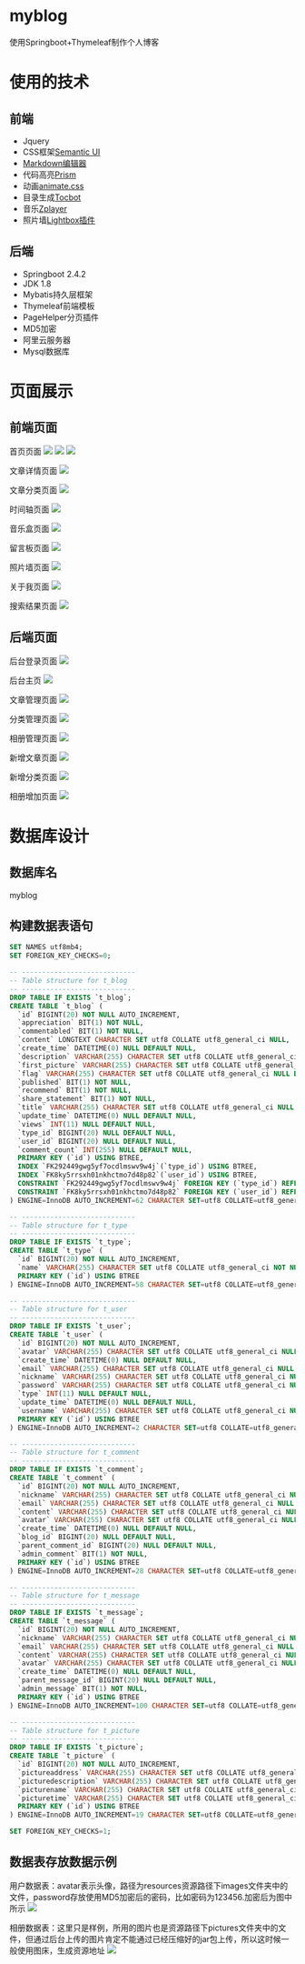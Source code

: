 # myblog
使用Springboot+Thymeleaf制作个人博客

# 使用的技术
## 前端
* Jquery
* CSS框架[Semantic UI](https://semantic-ui.com/)
* [Markdown编辑器](https://pandao.github.io/editor.md/)
* 代码高亮[Prism](https://github.com/PrismJS/prism)
* 动画[animate.css](https://animate.style/)
* 目录生成[Tocbot](https://tscanlin.github.io/tocbot/)
* 音乐[Zplayer](https://gitee.com/supperzh/zplayer)
* 照片墙[Lightbox插件](https://github.com/JavaScript-Kit/jkresponsivegallery)

## 后端
* Springboot 2.4.2
* JDK 1.8
* Mybatis持久层框架
* Thymeleaf前端模板
* PageHelper分页插件
* MD5加密
* 阿里云服务器
* Mysql数据库

# 页面展示
## 前端页面
首页页面
![](https://github.com/PALMJJ/myblog/blob/master/images/1.PNG)
![](https://github.com/PALMJJ/myblog/blob/master/images/2.PNG)
![](https://github.com/PALMJJ/myblog/blob/master/images/3.PNG)

文章详情页面
![](https://github.com/PALMJJ/myblog/blob/master/images/19.PNG)

文章分类页面
![](https://github.com/PALMJJ/myblog/blob/master/images/4.PNG)


时间轴页面
![](https://github.com/PALMJJ/myblog/blob/master/images/5.PNG)

音乐盒页面
![](https://github.com/PALMJJ/myblog/blob/master/images/6.PNG)

留言板页面
![](https://github.com/PALMJJ/myblog/blob/master/images/7.PNG)

照片墙页面
![](https://github.com/PALMJJ/myblog/blob/master/images/8.PNG)

关于我页面
![](https://github.com/PALMJJ/myblog/blob/master/images/9.PNG)

搜索结果页面
![](https://github.com/PALMJJ/myblog/blob/master/images/10.PNG)

## 后端页面
后台登录页面
![](https://github.com/PALMJJ/myblog/blob/master/images/11.PNG)

后台主页
![](https://github.com/PALMJJ/myblog/blob/master/images/12.PNG)

文章管理页面
![](https://github.com/PALMJJ/myblog/blob/master/images/13.PNG)

分类管理页面
![](https://github.com/PALMJJ/myblog/blob/master/images/14.PNG)

相册管理页面
![](https://github.com/PALMJJ/myblog/blob/master/images/15.PNG)

新增文章页面
![](https://github.com/PALMJJ/myblog/blob/master/images/16.PNG)

新增分类页面
![](https://github.com/PALMJJ/myblog/blob/master/images/17.PNG)

相册增加页面
![](https://github.com/PALMJJ/myblog/blob/master/images/18.PNG)

# 数据库设计
## 数据库名
myblog

## 构建数据表语句
```sql
SET NAMES utf8mb4;
SET FOREIGN_KEY_CHECKS=0;

-- ----------------------------
-- Table structure for t_blog
-- ----------------------------
DROP TABLE IF EXISTS `t_blog`;
CREATE TABLE `t_blog` (
  `id` BIGINT(20) NOT NULL AUTO_INCREMENT,
  `appreciation` BIT(1) NOT NULL,
  `commentabled` BIT(1) NOT NULL,
  `content` LONGTEXT CHARACTER SET utf8 COLLATE utf8_general_ci NULL,
  `create_time` DATETIME(0) NULL DEFAULT NULL,
  `description` VARCHAR(255) CHARACTER SET utf8 COLLATE utf8_general_ci NULL DEFAULT NULL,
  `first_picture` VARCHAR(255) CHARACTER SET utf8 COLLATE utf8_general_ci NULL DEFAULT NULL,
  `flag` VARCHAR(255) CHARACTER SET utf8 COLLATE utf8_general_ci NULL DEFAULT NULL,
  `published` BIT(1) NOT NULL,
  `recommend` BIT(1) NOT NULL,
  `share_statement` BIT(1) NOT NULL,
  `title` VARCHAR(255) CHARACTER SET utf8 COLLATE utf8_general_ci NULL DEFAULT NULL,
  `update_time` DATETIME(0) NULL DEFAULT NULL,
  `views` INT(11) NULL DEFAULT NULL,
  `type_id` BIGINT(20) NULL DEFAULT NULL,
  `user_id` BIGINT(20) NULL DEFAULT NULL,
  `comment_count` INT(255) NULL DEFAULT NULL,
  PRIMARY KEY (`id`) USING BTREE,
  INDEX `FK292449gwg5yf7ocdlmswv9w4j`(`type_id`) USING BTREE,
  INDEX `FK8ky5rrsxh01nkhctmo7d48p82`(`user_id`) USING BTREE,
  CONSTRAINT `FK292449gwg5yf7ocdlmswv9w4j` FOREIGN KEY (`type_id`) REFERENCES `t_type` (`id`) ON DELETE RESTRICT ON UPDATE RESTRICT,
  CONSTRAINT `FK8ky5rrsxh01nkhctmo7d48p82` FOREIGN KEY (`user_id`) REFERENCES `t_user` (`id`) ON DELETE RESTRICT ON UPDATE RESTRICT
) ENGINE=InnoDB AUTO_INCREMENT=62 CHARACTER SET=utf8 COLLATE=utf8_general_ci ROW_FORMAT=Dynamic;

-- ----------------------------
-- Table structure for t_type
-- ----------------------------
DROP TABLE IF EXISTS `t_type`;
CREATE TABLE `t_type` (
  `id` BIGINT(20) NOT NULL AUTO_INCREMENT,
  `name` VARCHAR(255) CHARACTER SET utf8 COLLATE utf8_general_ci NOT NULL,
  PRIMARY KEY (`id`) USING BTREE
) ENGINE=InnoDB AUTO_INCREMENT=58 CHARACTER SET=utf8 COLLATE=utf8_general_ci ROW_FORMAT=Dynamic;

-- ----------------------------
-- Table structure for t_user
-- ----------------------------
DROP TABLE IF EXISTS `t_user`;
CREATE TABLE `t_user` (
  `id` BIGINT(20) NOT NULL AUTO_INCREMENT,
  `avatar` VARCHAR(255) CHARACTER SET utf8 COLLATE utf8_general_ci NULL DEFAULT NULL,
  `create_time` DATETIME(0) NULL DEFAULT NULL,
  `email` VARCHAR(255) CHARACTER SET utf8 COLLATE utf8_general_ci NULL DEFAULT NULL,
  `nickname` VARCHAR(255) CHARACTER SET utf8 COLLATE utf8_general_ci NULL DEFAULT NULL,
  `password` VARCHAR(255) CHARACTER SET utf8 COLLATE utf8_general_ci NULL DEFAULT NULL,
  `type` INT(11) NULL DEFAULT NULL,
  `update_time` DATETIME(0) NULL DEFAULT NULL,
  `username` VARCHAR(255) CHARACTER SET utf8 COLLATE utf8_general_ci NULL DEFAULT NULL,
  PRIMARY KEY (`id`) USING BTREE
) ENGINE=InnoDB AUTO_INCREMENT=2 CHARACTER SET=utf8 COLLATE=utf8_general_ci ROW_FORMAT=Dynamic;

-- ----------------------------
-- Table structure for t_comment
-- ----------------------------
DROP TABLE IF EXISTS `t_comment`;
CREATE TABLE `t_comment` (
  `id` BIGINT(20) NOT NULL AUTO_INCREMENT,
  `nickname` VARCHAR(255) CHARACTER SET utf8 COLLATE utf8_general_ci NULL DEFAULT NULL,
  `email` VARCHAR(255) CHARACTER SET utf8 COLLATE utf8_general_ci NULL DEFAULT NULL,
  `content` VARCHAR(255) CHARACTER SET utf8 COLLATE utf8_general_ci NULL DEFAULT NULL,
  `avatar` VARCHAR(255) CHARACTER SET utf8 COLLATE utf8_general_ci NULL DEFAULT NULL,
  `create_time` DATETIME(0) NULL DEFAULT NULL,
  `blog_id` BIGINT(20) NULL DEFAULT NULL,
  `parent_comment_id` BIGINT(20) NULL DEFAULT NULL,
  `admin_comment` BIT(1) NOT NULL,
  PRIMARY KEY (`id`) USING BTREE
) ENGINE=InnoDB AUTO_INCREMENT=28 CHARACTER SET=utf8 COLLATE=utf8_general_ci ROW_FORMAT=Dynamic;

-- ----------------------------
-- Table structure for t_message
-- ----------------------------
DROP TABLE IF EXISTS `t_message`;
CREATE TABLE `t_message` (
  `id` BIGINT(20) NOT NULL AUTO_INCREMENT,
  `nickname` VARCHAR(255) CHARACTER SET utf8 COLLATE utf8_general_ci NULL DEFAULT NULL,
  `email` VARCHAR(255) CHARACTER SET utf8 COLLATE utf8_general_ci NULL DEFAULT NULL,
  `content` VARCHAR(255) CHARACTER SET utf8 COLLATE utf8_general_ci NULL DEFAULT NULL,
  `avatar` VARCHAR(255) CHARACTER SET utf8 COLLATE utf8_general_ci NULL DEFAULT NULL,
  `create_time` DATETIME(0) NULL DEFAULT NULL,
  `parent_message_id` BIGINT(20) NULL DEFAULT NULL,
  `admin_message` BIT(1) NOT NULL,
  PRIMARY KEY (`id`) USING BTREE
) ENGINE=InnoDB AUTO_INCREMENT=100 CHARACTER SET=utf8 COLLATE=utf8_general_ci ROW_FORMAT=Dynamic;

-- ----------------------------
-- Table structure for t_picture
-- ----------------------------
DROP TABLE IF EXISTS `t_picture`;
CREATE TABLE `t_picture` (
  `id` BIGINT(20) NOT NULL AUTO_INCREMENT,
  `pictureaddress` VARCHAR(255) CHARACTER SET utf8 COLLATE utf8_general_ci NULL DEFAULT NULL,
  `picturedescription` VARCHAR(255) CHARACTER SET utf8 COLLATE utf8_general_ci NULL DEFAULT NULL,
  `picturename` VARCHAR(255) CHARACTER SET utf8 COLLATE utf8_general_ci NULL DEFAULT NULL,
  `picturetime` VARCHAR(255) CHARACTER SET utf8 COLLATE utf8_general_ci NULL DEFAULT NULL,
  PRIMARY KEY (`id`) USING BTREE
) ENGINE=InnoDB AUTO_INCREMENT=19 CHARACTER SET=utf8 COLLATE=utf8_general_ci ROW_FORMAT=Dynamic;

SET FOREIGN_KEY_CHECKS=1;
```

## 数据表存放数据示例
用户数据表：avatar表示头像，路径为resources资源路径下images文件夹中的文件，password存放使用MD5加密后的密码，比如密码为123456.加密后为图中所示
![](https://github.com/PALMJJ/myblog/blob/master/images/20.PNG)

相册数据表：这里只是样例，所用的图片也是资源路径下pictures文件夹中的文件，但通过后台上传的图片肯定不能通过已经压缩好的jar包上传，所以这时候一般使用图床，生成资源地址
![](https://github.com/PALMJJ/myblog/blob/master/images/21.PNG)
